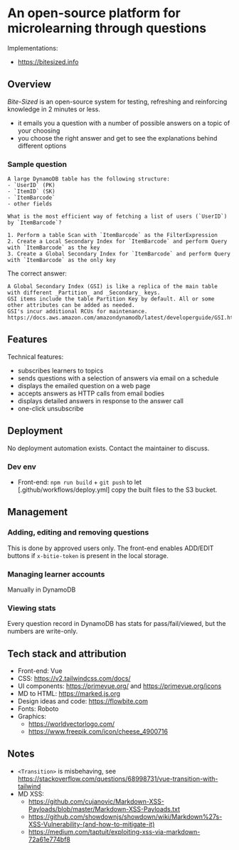 # An open-source platform for microlearning through questions

Implementations: 
- https://bitesized.info

## Overview

_Bite-Sized_ is an open-source system for testing, refreshing and reinforcing knowledge in 2 minutes or less.
- it emails you a question with a number of possible answers on a topic of your choosing
- you choose the right answer and get to see the explanations behind different options

### Sample question

```
A large DynamoDB table has the following structure:
- `UserID` (PK)
- `ItemID` (SK)
- `ItemBarcode`
- other fields

What is the most efficient way of fetching a list of users (`UserID`) by `ItemBarcode`?

1. Perform a table Scan with `ItemBarcode` as the FilterExpression
2. Create a Local Secondary Index for `ItemBarcode` and perform Query with `ItemBarcode` as the key
3. Create a Global Secondary Index for `ItemBarcode` and perform Query with `ItemBarcode` as the only key
```

The correct answer:
```
A Global Secondary Index (GSI) is like a replica of the main table with different _Partition_ and _Secondary_ keys.
GSI items include the table Partition Key by default. All or some other attributes can be added as needed.
GSI's incur additional RCUs for maintenance.
https://docs.aws.amazon.com/amazondynamodb/latest/developerguide/GSI.html
```

## Features

Technical features:
- subscribes learners to topics
- sends questions with a selection of answers via email on a schedule
- displays the emailed question on a web page
- accepts answers as HTTP calls from email bodies
- displays detailed answers in response to the answer call
- one-click unsubscribe

## Deployment

No deployment automation exists. Contact the maintainer to discuss.

### Dev env

* Front-end: `npm run build` + `git push` to let [.github/workflows/deploy.yml] copy the built files to the S3 bucket.

## Management

### Adding, editing and removing questions

This is done by approved users only. The front-end enables ADD/EDIT buttons if `x-bitie-token` is present in the local storage.

### Managing learner accounts

Manually in DynamoDB

### Viewing stats

Every question record in DynamoDB has stats for pass/fail/viewed, but the numbers are write-only.

## Tech stack and attribution

* Front-end: Vue
* CSS: https://v2.tailwindcss.com/docs/
* UI components: https://primevue.org/ and https://primevue.org/icons
* MD to HTML: https://marked.js.org
* Design ideas and code: https://flowbite.com
* Fonts: Roboto
* Graphics:
  * https://worldvectorlogo.com/
  * https://www.freepik.com/icon/cheese_4900716

## Notes

* `<Transition>` is misbehaving, see https://stackoverflow.com/questions/68998731/vue-transition-with-tailwind
* MD XSS: 
  * https://github.com/cujanovic/Markdown-XSS-Payloads/blob/master/Markdown-XSS-Payloads.txt
  * https://github.com/showdownjs/showdown/wiki/Markdown%27s-XSS-Vulnerability-(and-how-to-mitigate-it)
  * https://medium.com/taptuit/exploiting-xss-via-markdown-72a61e774bf8